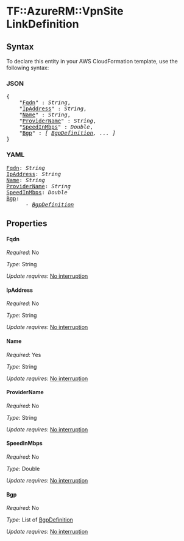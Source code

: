 # TF::AzureRM::VpnSite LinkDefinition

## Syntax

To declare this entity in your AWS CloudFormation template, use the following syntax:

### JSON

<pre>
{
    "<a href="#fqdn" title="Fqdn">Fqdn</a>" : <i>String</i>,
    "<a href="#ipaddress" title="IpAddress">IpAddress</a>" : <i>String</i>,
    "<a href="#name" title="Name">Name</a>" : <i>String</i>,
    "<a href="#providername" title="ProviderName">ProviderName</a>" : <i>String</i>,
    "<a href="#speedinmbps" title="SpeedInMbps">SpeedInMbps</a>" : <i>Double</i>,
    "<a href="#bgp" title="Bgp">Bgp</a>" : <i>[ <a href="bgpdefinition.md">BgpDefinition</a>, ... ]</i>
}
</pre>

### YAML

<pre>
<a href="#fqdn" title="Fqdn">Fqdn</a>: <i>String</i>
<a href="#ipaddress" title="IpAddress">IpAddress</a>: <i>String</i>
<a href="#name" title="Name">Name</a>: <i>String</i>
<a href="#providername" title="ProviderName">ProviderName</a>: <i>String</i>
<a href="#speedinmbps" title="SpeedInMbps">SpeedInMbps</a>: <i>Double</i>
<a href="#bgp" title="Bgp">Bgp</a>: <i>
      - <a href="bgpdefinition.md">BgpDefinition</a></i>
</pre>

## Properties

#### Fqdn

_Required_: No

_Type_: String

_Update requires_: [No interruption](https://docs.aws.amazon.com/AWSCloudFormation/latest/UserGuide/using-cfn-updating-stacks-update-behaviors.html#update-no-interrupt)

#### IpAddress

_Required_: No

_Type_: String

_Update requires_: [No interruption](https://docs.aws.amazon.com/AWSCloudFormation/latest/UserGuide/using-cfn-updating-stacks-update-behaviors.html#update-no-interrupt)

#### Name

_Required_: Yes

_Type_: String

_Update requires_: [No interruption](https://docs.aws.amazon.com/AWSCloudFormation/latest/UserGuide/using-cfn-updating-stacks-update-behaviors.html#update-no-interrupt)

#### ProviderName

_Required_: No

_Type_: String

_Update requires_: [No interruption](https://docs.aws.amazon.com/AWSCloudFormation/latest/UserGuide/using-cfn-updating-stacks-update-behaviors.html#update-no-interrupt)

#### SpeedInMbps

_Required_: No

_Type_: Double

_Update requires_: [No interruption](https://docs.aws.amazon.com/AWSCloudFormation/latest/UserGuide/using-cfn-updating-stacks-update-behaviors.html#update-no-interrupt)

#### Bgp

_Required_: No

_Type_: List of <a href="bgpdefinition.md">BgpDefinition</a>

_Update requires_: [No interruption](https://docs.aws.amazon.com/AWSCloudFormation/latest/UserGuide/using-cfn-updating-stacks-update-behaviors.html#update-no-interrupt)

